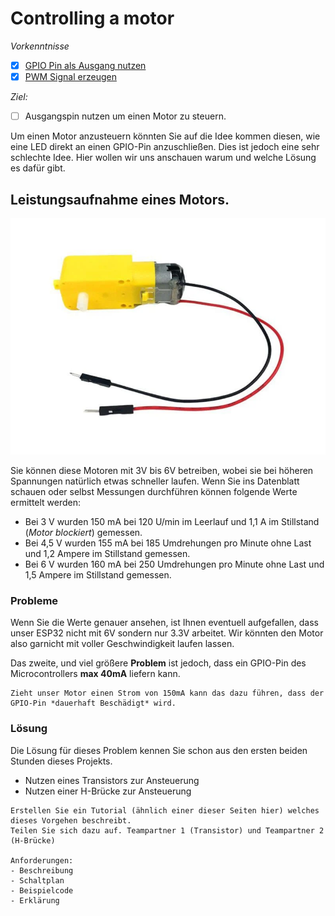 # Controlling a motor

*Vorkenntnisse*

- [x] [GPIO Pin als Ausgang nutzen](../01-basics/gpio-pins.md)
- [x] [PWM Signal erzeugen](../01-basics/pwm.md)

*Ziel:*

- [ ] Ausgangspin nutzen um einen Motor zu steuern.

Um einen Motor anzusteuern könnten Sie auf die Idee kommen diesen, wie eine LED direkt an einen GPIO-Pin anzuschließen. 
Dies ist jedoch eine sehr schlechte Idee. Hier wollen wir uns anschauen warum und welche Lösung es dafür gibt.

## Leistungsaufnahme eines Motors.

![Abbildung eines TT Motors](./assets/tt-motor.webp)

Sie können diese Motoren mit 3V bis 6V betreiben, wobei sie bei höheren Spannungen natürlich etwas schneller laufen. 
Wenn Sie ins Datenblatt schauen oder selbst Messungen durchführen können folgende Werte ermittelt werden:

- Bei 3 V  wurden 150 mA bei 120 U/min im Leerlauf und 1,1 A im Stillstand (_Motor blockiert_) gemessen.
- Bei 4,5 V wurden 155 mA bei 185 Umdrehungen pro Minute ohne Last und 1,2 Ampere im Stillstand gemessen.
- Bei 6 V wurden 160 mA bei 250 Umdrehungen pro Minute ohne Last und 1,5 Ampere im Stillstand gemessen.

### Probleme 

Wenn Sie die Werte genauer ansehen, ist Ihnen eventuell aufgefallen, dass unser ESP32 nicht mit 6V sondern nur 3.3V arbeitet.
Wir könnten den Motor also garnicht mit voller Geschwindigkeit laufen lassen.

Das zweite, und viel größere **Problem** ist jedoch, dass ein GPIO-Pin des Microcontrollers **max 40mA** liefern kann. 

~~~admonish warning
Zieht unser Motor einen Strom von 150mA kann das dazu führen, dass der GPIO-Pin *dauerhaft Beschädigt* wird.
~~~

### Lösung

Die Lösung für dieses Problem kennen Sie schon aus den ersten beiden Stunden dieses Projekts.

- Nutzen eines Transistors zur Ansteuerung
- Nutzen einer H-Brücke zur Ansteuerung

~~~admonish task title="Task (Abgabe)"
Erstellen Sie ein Tutorial (ähnlich einer dieser Seiten hier) welches dieses Vorgehen beschreibt.
Teilen Sie sich dazu auf. Teampartner 1 (Transistor) und Teampartner 2 (H-Brücke)

Anforderungen:
- Beschreibung
- Schaltplan
- Beispielcode
- Erklärung

~~~